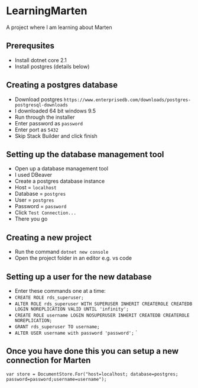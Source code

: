 # LearningMarten
A project where I am learning about Marten


## Prerequsites
- Install dotnet core 2.1
- Install postgres (details below)

## Creating a postgres database
- Download postgres `https://www.enterprisedb.com/downloads/postgres-postgresql-downloads`
- I downloaded 64 bit windows 9.5
- Run through the installer
- Enter password as `password`
- Enter port as `5432`
- Skip Stack Builder and click finish

## Setting up the database management tool
- Open up a database management tool
- I used DBeaver
- Create a postgres database instance
- Host = `localhost`
- Database = `postgres`
- User = `postgres`
- Password = `password`
- Click `Test Connection...`
- There you go

## Creating a new project
- Run the command `dotnet new console`
- Open the project folder in an editor e.g. vs code

## Setting up a user for the new database
- Enter these commands one at a time:
- `CREATE ROLE rds_superuser;`
- `ALTER ROLE rds_superuser WITH SUPERUSER INHERIT CREATEROLE CREATEDB LOGIN NOREPLICATION VALID UNTIL 'infinity';`
- `CREATE ROLE username LOGIN NOSUPERUSER INHERIT CREATEDB CREATEROLE NOREPLICATION;`
- `GRANT rds_superuser TO username;`
- `ALTER USER username with password 'password';`
`

## Once you have done this you can setup a new connection for Marten
`var store = DocumentStore.For("host=localhost; database=postgres; password=password;username=username");`

